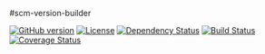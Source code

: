 #scm-version-builder

[![GitHub version](https://badge.fury.io/gh/moleksyuk%2Fscm-version-builder.svg)](http://badge.fury.io/gh/moleksyuk%2Fscm-version-builder)
[![License](http://img.shields.io/:license-mit-blue.svg)](http://doge.mit-license.org)
[![Dependency Status](https://www.versioneye.com/user/projects/54aaf01bb6c7ffba73000001/badge.svg?style=flat)](https://www.versioneye.com/user/projects/54aaf01bb6c7ffba73000001)
[![Build Status](https://travis-ci.org/moleksyuk/scm-version-builder.svg?branch=master)](https://travis-ci.org/moleksyuk/scm-version-builder)
[![Coverage Status](https://img.shields.io/coveralls/moleksyuk/vcs-version-builder.svg)](https://coveralls.io/r/moleksyuk/vcs-version-builder)

